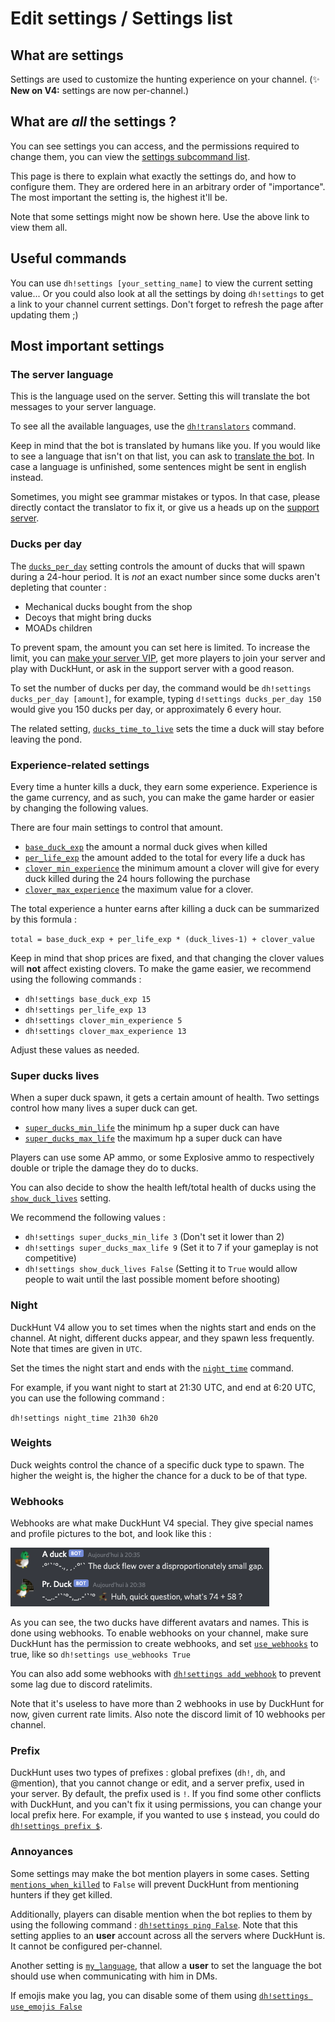 # Edit settings / Settings list

## What are settings

Settings are used to customize the hunting experience on your channel. \(✨ **New on V4:** settings are now per-channel.\)

## What are _all_ the settings ?

You can see settings you can access, and the permissions required to change them, you can view the [settings subcommand list](https://duckhunt.me/commands/settings).

This page is there to explain what exactly the settings do, and how to configure them. They are ordered here in an arbitrary order of "importance". The most important the setting is, the highest it'll be.

Note that some settings might now be shown here. Use the above link to view them all.

## Useful commands

You can use `dh!settings [your_setting_name]` to view the current setting value... Or you could also look at all the settings by doing `dh!settings` to get a link to your channel current settings. Don't forget to refresh the page after updating them ;\)

## Most important settings

### The server language

This is the language used on the server. Setting this will translate the bot messages to your server language.

To see all the available languages, use the [`dh!translators`](https://duckhunt.me/commands/translators) command.

Keep in mind that the bot is translated by humans like you. If you would like to see a language that isn't on that list, you can ask to [translate the bot](../players-guide/how-to-contribute-to-the-bot.md). In case a language is unfinished, some sentences might be sent in english instead.

Sometimes, you might see grammar mistakes or typos. In that case, please directly contact the translator to fix it, or give us a heads up on the [support server](https://discordapp.com/invite/2BksEkV).

### Ducks per day

The [`ducks_per_day`](https://duckhunt.me/commands/settings/ducks_per_day) setting controls the amount of ducks that will spawn during a 24-hour period. It is _not_ an exact number since some ducks aren't depleting that counter :

* Mechanical ducks bought from the shop
* Decoys that might bring ducks
* MOADs children

To prevent spam, the amount you can set here is limited. To increase the limit, you can [make your server VIP](../players-guide/how-to-contribute-to-the-bot.md), get more players to join your server and play with DuckHunt, or ask in the support server with a good reason.

To set the number of ducks per day, the command would be `dh!settings ducks_per_day [amount]`, for example, typing `d!settings ducks_per_day 150` would give you 150 ducks per day, or approximately 6 every hour.

The related setting, [`ducks_time_to_live`](https://duckhunt.me/commands/settings/ducks_time_to_live) sets the time a duck will stay before leaving the pond.

### Experience-related settings

Every time a hunter kills a duck, they earn some experience. Experience is the game currency, and as such, you can make the game harder or easier by changing the following values.

There are four main settings to control that amount.

* [`base_duck_exp`](https://duckhunt.me/commands/settings/base_duck_exp) the amount a normal duck gives when killed
* [`per_life_exp`](https://duckhunt.me/commands/settings/per_life_exp) the amount added to the total for every life a duck has
* [`clover_min_experience`](https://duckhunt.me/commands/settings/clover_min_experience) the minimum amount a clover will give for every duck killed during the 24 hours following the purchase
* [`clover_max_experience`](https://duckhunt.me/commands/settings/clover_max_experience) the maximum value for a clover.

The total experience a hunter earns after killing a duck can be summarized by this formula :

`total = base_duck_exp + per_life_exp * (duck_lives-1) + clover_value`

Keep in mind that shop prices are fixed, and that changing the clover values will **not** affect existing clovers. To make the game easier, we recommend using the following commands :

* `dh!settings base_duck_exp 15`
* `dh!settings per_life_exp 13`
* `dh!settings clover_min_experience 5`
* `dh!settings clover_max_experience 13`

Adjust these values as needed.

### Super ducks lives

When a super duck spawn, it gets a certain amount of health. Two settings control how many lives a super duck can get.

* [`super_ducks_min_life`](https://duckhunt.me/commands/settings/super_ducks_min_life) the minimum hp a super duck can have
* [`super_ducks_max_life`](https://duckhunt.me/commands/settings/super_ducks_max_life) the maximum hp a super duck can have

Players can use some AP ammo, or some Explosive ammo to respectively double or triple the damage they do to ducks.

You can also decide to show the health left/total health of ducks using the [`show_duck_lives`](https://duckhunt.me/commands/settings/show_duck_lives) setting.

We recommend the following values :

* `dh!settings super_ducks_min_life 3` \(Don't set it lower than 2\)
* `dh!settings super_ducks_max_life 9` \(Set it to 7 if your gameplay is not competitive\)
* `dh!settings show_duck_lives False` \(Setting it to `True` would allow people to wait until the last possible moment before shooting\)

### Night

DuckHunt V4 allow you to set times when the nights start and ends on the channel. At night, different ducks appear, and they spawn less frequently. Note that times are given in `UTC`.

Set the times the night start and ends with the [`night_time`](https://duckhunt.me/commands/settings/night_time) command.

For example, if you want night to start at 21:30 UTC, and end at 6:20 UTC, you can use the following command :

`dh!settings night_time 21h30 6h20`

### Weights

Duck weights control the chance of a specific duck type to spawn. The higher the weight is, the higher the chance for a duck to be of that type.

### Webhooks

Webhooks are what make DuckHunt V4 special. They give special names and profile pictures to the bot, and look like this :

![What do webhooks look like ?](../.gitbook/assets/webhooks.png)

As you can see, the two ducks have different avatars and names. This is done using webhooks. To enable webhooks on your channel, make sure DuckHunt has the permission to create webhooks, and set [`use_webhooks`](https://duckhunt.me/commands/settings/use_webhooks) to true, like so `dh!settings use_webhooks True`

You can also add some webhooks with [`dh!settings add_webhook`](https://duckhunt.me/commands/settings/add_webhook) to prevent some lag due to discord ratelimits.

Note that it's useless to have more than 2 webhooks in use by DuckHunt for now, given current rate limits. Also note the discord limit of 10 webhooks per channel.

### Prefix

DuckHunt uses two types of prefixes : global prefixes \(`dh!`, `dh`, and @mention\), that you cannot change or edit, and a server prefix, used in your server. By default, the prefix used is `!`. If you find some other conflicts with DuckHunt, and you can't fix it using permissions, you can change your local prefix here. For example, if you wanted to use `$` instead, you could do [`dh!settings prefix $`](https://duckhunt.me/commands/settings/prefix).

### Annoyances

Some settings may make the bot mention players in some cases. Setting [`mentions_when_killed`](https://duckhunt.me/commands/settings/mentions_when_killed) to `False` will prevent DuckHunt from mentioning hunters if they get killed.

Additionally, players can disable mention when the bot replies to them by using the following command : [`dh!settings ping False`](https://duckhunt.me/commands/settings/ping). Note that this setting applies to an **user** account across all the servers where DuckHunt is. It cannot be configured per-channel.

Another setting is [`my_language`](https://duckhunt.me/commands/settings/my_language), that allow a **user** to set the language the bot should use when communicating with him in DMs.

If emojis make you lag, you can disable some of them using [`dh!settings use_emojis False`](https://duckhunt.me/commands/settings/use_emojis)

